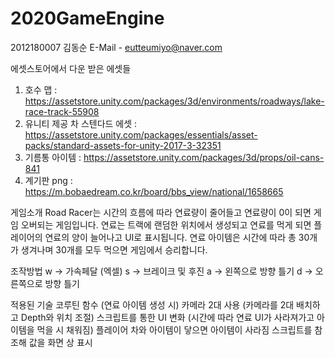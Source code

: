 # 2020GameEngine

2012180007 김동순     E-Mail - eutteumiyo@naver.com





에셋스토어에서 다운 받은 에셋들
1. 호수 맵 : https://assetstore.unity.com/packages/3d/environments/roadways/lake-race-track-55908
2. 유니티 제공 차 스텐다드 에셋 : https://assetstore.unity.com/packages/essentials/asset-packs/standard-assets-for-unity-2017-3-32351
3. 기름통 아이템 : https://assetstore.unity.com/packages/3d/props/oil-cans-841
4. 계기판 png : https://m.bobaedream.co.kr/board/bbs_view/national/1658665

게임소개
Road Racer는 시간의 흐름에 따라 연료량이 줄어들고
연료량이 0이 되면 게임 오버되는 게임입니다.
연료는 트랙에 랜덤한 위치에서 생성되고 연료를 먹게 되면
플레이어의 연료의 양이 늘어나고 UI로 표시됩니다.
연료 아이템은 시간에 따라 총 30개가 생겨나며 30개를 모두 먹으면
게임에서 승리합니다.

조작방법
w -> 가속페달 (엑셀)
s  -> 브레이크 및 후진
a  -> 왼쪽으로 방향 틀기
d  -> 오른쪽으로 방향 틀기

적용된 기술 
코루틴 함수 (연료 아이템 생성 시)
카메라 2대 사용 (카메라를 2대 배치하고 Depth와 위치 조절)
스크립트를 통한 UI 변화 (시간에 따라 연료 UI가 사라져가고 아이템을 먹을 시 채워짐)
플레이어 차와 아이템이 닿으면 아이템이 사라짐
스크립트를 참조해 값을 화면 상 표시

